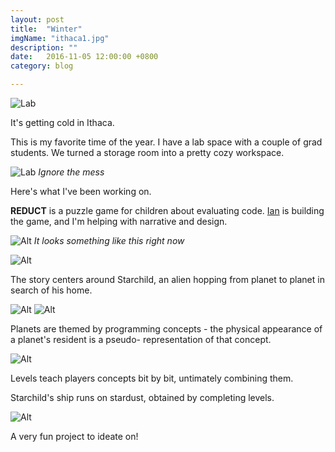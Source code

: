 ```yaml
---
layout: post
title:  "Winter"
imgName: "ithaca1.jpg"
description: ""
date:   2016-11-05 12:00:00 +0800
category: blog

---
```

![Lab]({{site.baseurl}}/img/blog/ithaca1.jpg)

It's getting cold in Ithaca.

This is my favorite time of the year. I have a lab space with a couple of grad students. We turned a storage room into a pretty cozy workspace.


![Lab]({{site.baseurl}}/img/blog/lab.jpg)
*Ignore the mess*

Here's what I've been working on.

<b>REDUCT</b> is a puzzle game for children about evaluating code. [Ian](http://ianarawjo.therottingcartridge.com/) is building the game, and I'm helping with narrative and design.

![Alt]({{site.baseurl}}/img/reduct/level1.png)
*It looks something like this right now*

![Alt]({{site.baseurl}}/img/reduct/starchild.jpg)

The story centers around Starchild, an alien hopping from planet to planet in search of his home.

![Alt]({{site.baseurl}}/img/reduct/aliens1.jpg)
![Alt]({{site.baseurl}}/img/reduct/aliens2.jpg)

Planets are themed by programming concepts - the physical appearance of a planet's resident is a pseudo- representation of that concept.


![Alt]({{site.baseurl}}/img/reduct/ship.jpg)

Levels teach players concepts bit by bit, untimately combining them.

Starchild's ship runs on stardust, obtained by completing levels.

![Alt]({{site.baseurl}}/img/reduct/planets.jpg)

A very fun project to ideate on!
